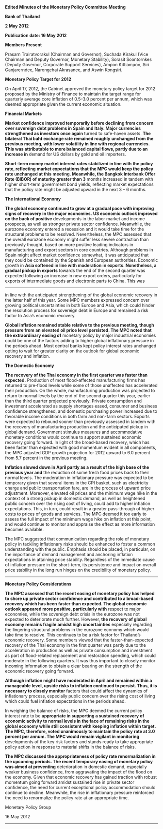 **Edited Minutes of the Monetary Policy Committee Meeting**

**Bank of Thailand**

**2 May 2012**

**Publication date: 16 May 2012**

**Members Present**

Prasarn Trairatvorakul (Chairman and Governor), Suchada Kirakul (Vice Chairman and
Deputy Governor, Monetary Stability), Sorasit Soontornkes (Deputy Governor, Corporate
Support Services), Ampon Kittiampon, Siri Ganjarerndee, Narongchai Akrasanee, and Aswin
Kongsiri.

**Monetary Policy Target for 2012**

On April 17, 2012, the Cabinet approved the monetary policy target for 2012 proposed by the
Ministry of Finance to maintain the target range for quarterly average core inflation of 0.5–3.0
percent per annum, which was deemed appropriate given the current economic situation.

**Financial Markets**

**Market confidence improved temporarily before declining from concern over sovereign**
**debt problems in Spain and Italy. Major currencies strengthened as investors once again**
turned to safe-haven assets. **The bilateral Thai baht exchange rate remained roughly**
**unchanged from the previous meeting, with lower volatility in line with regional**
**currencies. This was attributable to more balanced capital flows, partly due to an increase in**
demand for US dollars by gold and oil importers.

**Short-term money market interest rates stabilized in line with the policy rate, reflecting**
**market expectations that the MPC would keep the policy rate unchanged at this**
**meeting. Meanwhile, the Bangkok Interbank Offer Rate (BIBOR) of maturity greater than 3**
months increased in tandem with higher short-term government bond yields, reflecting
market expectations that the policy rate might be adjusted upward in the next 3 – 6 months.

**The International Economy**

**The global economy continued to grow at a gradual pace with improving signs of**
**recovery in the major economies.** **US economic outlook improved on the back of positive**
developments in the labor market and income prospects, as well as stronger private sector
confidence. Meanwhile, the eurozone economy entered a recession and it would take time
for the structural problems to be resolved. Nevertheless, the MPC assessed that the overall
eurozone economy might suffer less severe contraction than previously thought, based on
more positive leading indicators in manufacturing and export sectors in core countries.
Although problems in Spain might affect market confidence somewhat, it was anticipated
that they could be contained by the Spanish and European authorities. Economic growth in
**Asia softened in line with moderation in exports. Nonetheless, a gradual pickup in exports**
towards the end of the second quarter was expected following an increase in new export
orders, particularly for exports of intermediate goods and electronic parts to China. This was


-----

in line with the anticipated strengthening of the global economic recovery in the latter half of
this year. Some MPC members expressed concern over growing political uncertainties in
both Europe and Asia, which could hinder the resolution process for sovereign debt in Europe
and remained a risk factor to Asia’s economic recovery.

**Global inflation remained stable relative to the previous meeting, though pressure from**
**an elevated oil price level persisted. The MPC noted that the extraordinary easing of**
monetary policy by major industrial economies could be one of the factors adding to higher
global inflationary pressure in the periods ahead. Most central banks kept policy interest
rates unchanged opting to wait for greater clarity on the outlook for global economic recovery
and inflation.

**The Domestic Economy**

**The recovery of the Thai economy in the first quarter was faster than expected.**
Production of most flood-affected manufacturing firms has returned to pre-flood levels while
some of those unaffected has accelerated their production. On the whole, manufacturing
production was projected to return to normal levels by the end of the second quarter this year,
earlier than the third quarter projected previously. Private consumption and investment
accelerated as supply shortages eased, consumer and business confidence strengthened, and
domestic purchasing power increased due to favorable income conditions in both farm and
non-farm sectors. Exports were expected to rebound sooner than previously assessed in
tandem with the recovery of manufacturing production and the anticipated pickup in global
demand. Government stimulus measures and accommodative monetary conditions would
continue to support sustained economic recovery going forward. In light of the broad-based
recovery, which has been faster than expected with good momentum evident in all
components, the MPC adjusted GDP growth projection for 2012 upward to 6.0 percent from
5.7 percent in the previous meeting.

**Inflation slowed down in April partly as a result of the high base of the previous year and**
the reduction of some fresh food prices back to their normal levels. The moderation in
inflationary pressure was expected to be temporary given that several items in the CPI basket,
such as electricity charge and public transportation fare, are in the process of upward price
adjustment. Moreover, elevated oil prices and the minimum wage hike in the context of a
strong pickup in domestic demand, as well as heightened public concern over the rising cost
of living, could add to higher inflation expectations. This, in turn, could result in a greater
pass-through of higher costs to prices of goods and services. The MPC deemed it too early to
assess the full impact of the minimum wage hike on inflation at this point, and would
continue to monitor and appraise the effect as more information becomes available.

The MPC suggested that communication regarding the role of monetary policy in tackling
inflationary risks should be enhanced to foster a common understanding with the public.
Emphasis should be placed, in particular, on the importance of demand management and
anchoring inflation expectations in attaining price stability. Regardless of the immediate
cause of inflation pressure in the short-term, its persistence and impact on overall price
stability in the long run hinges on the credibility of monetary policy.


-----

**Monetary Policy Considerations**

**The MPC assessed that the recent easing of monetary policy has helped to shore up**
**private sector confidence and contributed to a broad-based recovery which has been**
**faster than expected. The global economic outlook appeared more positive, particularly with**
respect to major economies, while the sovereign debt crisis in the eurozone was not expected
to deteriorate much further. However, **the recovery of global economy remains fragile**
**amidst high uncertainties** especially regarding the lingering structural problems in the
eurozone economy which would take time to resolve. This continues to be a risk factor for
Thailand’s economic recovery. Some members viewed that the faster-than-expected
recovery of the Thai economy in the first quarter was partly due to the acceleration in
production as well as private consumption and investment as part of flood-related
replacement and restoration spending, which could moderate in the following quarters. It
was thus important to closely monitor incoming information to obtain a clear bearing on the
strength of the economic recovery going forward.

**Although inflation might have moderated in April and remained within a manageable**
**level, upside risks to inflation continued to persist. Thus, it is necessary to closely monitor**
factors that could affect the dynamics of inflationary process, especially public concern over
the rising cost of living which could fuel inflation expectations in the periods ahead.

In weighing the balance of risks, the MPC deemed the current policy interest rate to be
**appropriate in supporting a sustained recovery of economic activity to normal levels in**
**the face of remaining risks in the global economy while still consistent with keeping**
**inflation within target. The MPC, therefore, voted unanimously to maintain the policy**
**rate at 3.0 percent per annum. The MPC would remain vigilant in monitoring**
developments of the key risk factors and stands ready to take appropriate policy action in
response to material shifts in the balance of risks.

**The MPC discussed the appropriateness of policy rate renormalization in the upcoming**
**periods. The recent temporary easing of monetary policy was aimed at preventing**
deterioration in domestic demand, especially weaker business confidence, from aggravating
the impact of the flood on the economy. Given that economic recovery has gained traction
with robust momentum going forward amidst sustained rise in private sector confidence, the
need for current exceptional policy accommodation should continue to decline. Meanwhile,
the rise in inflationary pressure reinforced the need to renormalize the policy rate at an
appropriate time.

Monetary Policy Group

16 May 2012


-----

